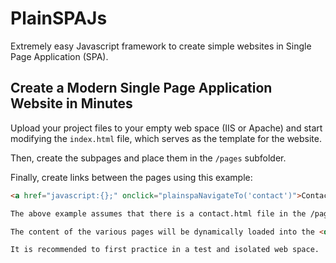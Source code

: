 # PlainSPAJs

Extremely easy Javascript framework to create simple websites in Single Page Application (SPA).

## Create a Modern Single Page Application Website in Minutes

Upload your project files to your empty web space (IIS or Apache) and start modifying the `index.html` file, which serves as the template for the website.

Then, create the subpages and place them in the `/pages` subfolder.

Finally, create links between the pages using this example:

```html
<a href="javascript:{};" onclick="plainspaNavigateTo('contact')">Contact Us</a>

The above example assumes that there is a contact.html file in the /pages subfolder.

The content of the various pages will be dynamically loaded into the <div id="plainspa-content"></div> of the index.html file.

It is recommended to first practice in a test and isolated web space.
